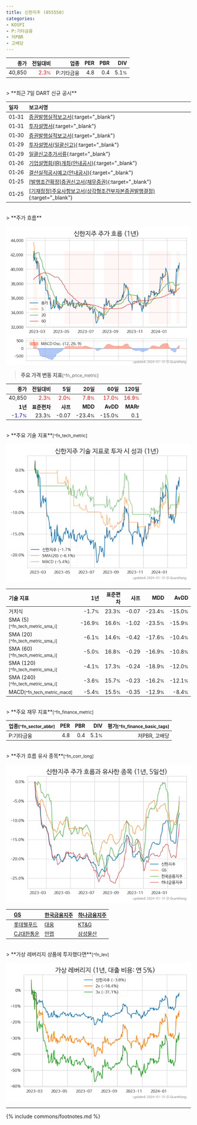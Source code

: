 ```yaml
---
title: 신한지주 (055550)
categories:
- KOSPI
- P:기타금융
- 저PBR
- 고배당
---
```

| **종가** | **전일대비** | **업종** | **PER** | **PBR** | **DIV** |
| -------: | -----------: | -------: | ------: | ------: | ------: |
| 40,850 | <span style="color: red">2.3<small>%</small></span> | P:기타금융 | 4.8 | 0.4 | 5.1<small>%</small> |

<!-- more -->

<br>
> **최근 7일 DART 신규 공시**<a id="dart"></a>


| **일자** | **보고서명** |
| :--------- | :----------- |
| 01&#x2011;31 | [증권발행실적보고서](https://dart.fss.or.kr/dsaf001/main.do?rcpNo=20240131000228){:target="_blank"} |
| 01&#x2011;31 | [투자설명서](https://dart.fss.or.kr/dsaf001/main.do?rcpNo=20240131000004){:target="_blank"} |
| 01&#x2011;30 | [증권발행실적보고서](https://dart.fss.or.kr/dsaf001/main.do?rcpNo=20240130000225){:target="_blank"} |
| 01&#x2011;29 | [투자설명서(일괄신고)](https://dart.fss.or.kr/dsaf001/main.do?rcpNo=20240129000408){:target="_blank"} |
| 01&#x2011;29 | [일괄신고추가서류](https://dart.fss.or.kr/dsaf001/main.do?rcpNo=20240129000394){:target="_blank"} |
| 01&#x2011;26 | [기업설명회(IR)개최(안내공시)](https://dart.fss.or.kr/dsaf001/main.do?rcpNo=20240126800314){:target="_blank"} |
| 01&#x2011;26 | [결산실적공시예고(안내공시)](https://dart.fss.or.kr/dsaf001/main.do?rcpNo=20240126800309){:target="_blank"} |
| 01&#x2011;25 | [[발행조건확정]증권신고서(채무증권)](https://dart.fss.or.kr/dsaf001/main.do?rcpNo=20240125000623){:target="_blank"} |
| 01&#x2011;25 | [[기재정정]주요사항보고서(상각형조건부자본증권발행결정)](https://dart.fss.or.kr/dsaf001/main.do?rcpNo=20240125000560){:target="_blank"} |

<br>
> **주가 흐름**<a id="price"></a>

![055550](/stock/images/055550.png)

> **주요 가격 변동 지표**<small>[^fn_price_metric]</small>

| **종가** | **전일대비** | **5일** | **20일** | **60일** | **120일** |
| -------: | -----------: | ------: | -------: | -------: | --------: |
| 40,850 | <span style="color: red">2.3<small>%</small></span> | <span style="color: red">2.0<small>%</small></span> | <span style="color: red">7.8<small>%</small></span> | <span style="color: red">17.0<small>%</small></span> | <span style="color: red">16.9<small>%</small></span> |
| **1년** | **표준편차** | **샤프** | **MDD** | **AvDD** | **MARr** |
| <span style="color: blue">-1.7<small>%</small></span> | 23.3<small>%</small> | -0.07 | -23.4<small>%</small> | -15.0<small>%</small> | 0.1 |

<br>
> **주요 기술 지표**<small>[^fn_tech_metric]</small>


![055550](/stock/images/055550_tech.png)

| **기술 지표** | **1년** | **표준편차** | **샤프** | **MDD** | **AvDD** |
| :------------ | ------: | -----------: | -------: | ------: | -------: |
| 거치식 | -1.7<small>%</small> | 23.3<small>%</small> | -0.07 | -23.4<small>%</small> | -15.0<small>%</small> |
| SMA (5)<small>[^fn_tech_metric_sma_i]</small> | -16.9<small>%</small> | 16.6<small>%</small> | -1.02 | -23.5<small>%</small> | -15.9<small>%</small> |
| SMA (20)<small>[^fn_tech_metric_sma_i]</small> | -6.1<small>%</small> | 14.6<small>%</small> | -0.42 | -17.6<small>%</small> | -10.4<small>%</small> |
| SMA (60)<small>[^fn_tech_metric_sma_i]</small> | -5.0<small>%</small> | 16.8<small>%</small> | -0.29 | -16.9<small>%</small> | -10.8<small>%</small> |
| SMA (120)<small>[^fn_tech_metric_sma_i]</small> | -4.1<small>%</small> | 17.3<small>%</small> | -0.24 | -18.9<small>%</small> | -12.0<small>%</small> |
| SMA (240)<small>[^fn_tech_metric_sma_i]</small> | -3.6<small>%</small> | 15.7<small>%</small> | -0.23 | -16.2<small>%</small> | -12.1<small>%</small> |
| MACD<small>[^fn_tech_metric_macd]</small> | -5.4<small>%</small> | 15.5<small>%</small> | -0.35 | -12.9<small>%</small> | -8.4<small>%</small> |

<br>
> **주요 재무 지표**<small>[^fn_finance_metric]</small>

| **업종**<small>[^fn_sector_abbr]</small> | **PER** | **PBR** | **DIV** | **평가**<small>[^fn_finance_basic_tags]</small> |
| :--------------------------------------- | ------: | ------: | ------: | ----------------------------------------------: |
| P:기타금융 | 4.8 | 0.4 | 5.1<small>%</small> | 저PBR, 고배당 |

<br>
> **주가 흐름 유사 종목**<a id="corr"></a><small>[^fn_corr_long]</small>

![055550](/stock/images/055550_corr.png)

|    | [GS](/078930/) | [한국금융지주](/071050/) | [하나금융지주](/086790/) |
| :- | :------------------------------------- | :------------------------------------- | :--------------------------------------|
|    | [롯데웰푸드](/280360/) | [대웅](/003090/) | [KT&G](/033780/) |
|    | [CJ대한통운](/000120/) | [안랩](/053800/) | [삼성물산](/028260/) |

<br>
> **가상 레버리지 상품에 투자했다면**<a id="2x"></a><small>[^fn_lev]</small>

![055550](/stock/images/055550_2x.png)

---
{% include commons/footnotes.md %}